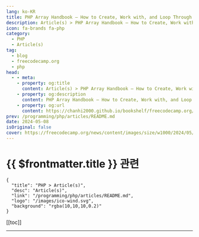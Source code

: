 ```yaml
---
lang: ko-KR
title: PHP Array Handbook – How to Create, Work with, and Loop Through Arrays
description: Article(s) > PHP Array Handbook – How to Create, Work with, and Loop Through Arrays
icon: fa-brands fa-php
category: 
  - PHP
  - Article(s)
tag: 
  - blog
  - freecodecamp.org
  - php
head:
  - - meta:
    - property: og:title
      content: Article(s) > PHP Array Handbook – How to Create, Work with, and Loop Through Arrays
    - property: og:description
      content: PHP Array Handbook – How to Create, Work with, and Loop Through Arrays
    - property: og:url
      content: https://chanhi2000.github.io/bookshelf/freecodecamp.org/php-array-handbook.html
prev: /programming/php/articles/README.md
date: 2024-05-08
isOriginal: false
cover: https://freecodecamp.org/news/content/images/size/w1000/2024/05/PHP-Array-Handbook-Cover-1.png
---
```


# {{ $frontmatter.title }} 관련

```component VPCard
{
  "title": "PHP > Article(s)",
  "desc": "Article(s)",
  "link": "/programming/php/articles/README.md",
  "logo": "/images/ico-wind.svg",
  "background": "rgba(10,10,10,0.2)"
}
```

[[toc]]

---

<SiteInfo
  name="PHP Array Handbook – How to Create, Work with, and Loop Through Arrays"
  desc="In every programming language, arrays provide a flexible option to store more than one data type in a single variable. They are one of the most versatile data structures in the programming world, which is one reason a lot of external data and many APIs come as arrays. When you..."
  url="https://freecodecamp.org/news/php-array-handbook/"
  logo="https://cdn.freecodecamp.org/universal/favicons/favicon.ico"
  preview="https://freecodecamp.org/news/content/images/size/w1000/2024/05/PHP-Array-Handbook-Cover-1.png"/>

<!-- TODO: 작성 -->


